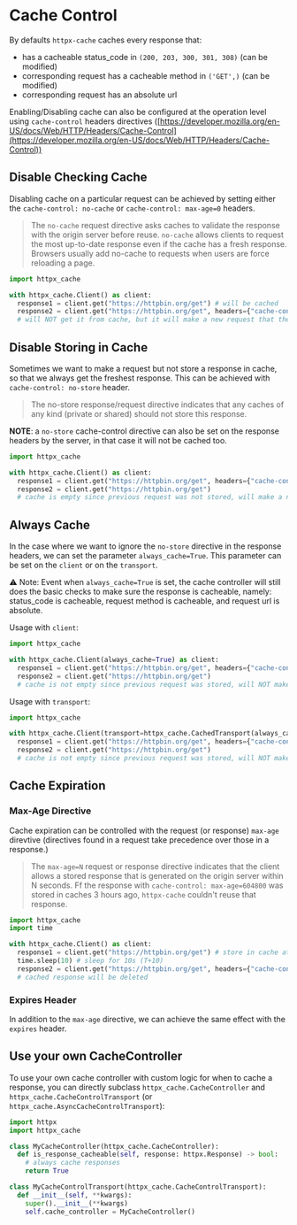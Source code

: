 # Cache Control

By defaults `httpx-cache` caches every response that:

- has a cacheable status_code in `(200, 203, 300, 301, 308)` (can be modified)
- corresponding request has a cacheable method in `('GET',)` (can be modified)
- corresponding request has an absolute url

Enabling/Disabling cache can also be configured at the operation level using `cache-control` headers directives ([https://developer.mozilla.org/en-US/docs/Web/HTTP/Headers/Cache-Control](https://developer.mozilla.org/en-US/docs/Web/HTTP/Headers/Cache-Control))


## Disable Checking Cache

Disabling cache on a particular request can be achieved by setting either the `cache-control: no-cache` or `cache-control: max-age=0` headers.

> The `no-cache` request directive asks caches to validate the response with the origin server before reuse. `no-cache` allows clients to request the most up-to-date response even if the cache has a fresh response. Browsers usually add no-cache to requests when users are force reloading a page.

```py
import httpx_cache

with httpx_cache.Client() as client:
  response1 = client.get("https://httpbin.org/get") # will be cached
  response2 = client.get("https://httpbin.org/get", headers={"cache-control": "no-cache"})
  # will NOT get it from cache, but it will make a new request that then will be re-cached again (refreched in the cache)
```

## Disable Storing in Cache

Sometimes we want to make a request but not store a response in cache, so that we always get the freshest response. This can be achieved with `cache-control: no-store` header.

> The no-store response/request directive indicates that any caches of any kind (private or shared) should not store this response.

**NOTE**: a `no-store` cache-control directive can also be set on the response headers by the server, in that case it will not be cached too.

```py
import httpx_cache

with httpx_cache.Client() as client:
  response1 = client.get("https://httpbin.org/get", headers={"cache-control": "no-cache"}) # will not be stored in cache
  response2 = client.get("https://httpbin.org/get")
  # cache is empty since previous request was not stored, will make a new request.
```

## Always Cache

In the case where we want to ignore the `no-store` directive in the response headers, we can set the parameter `always_cache=True`. This parameter can be set on the `client` or on the `transport`.

:warning: Note: Event when `always_cache=True` is set, the cache controller will still does the basic checks to make sure the response is cacheable, namely: status_code is cacheable, request method is cacheable, and request url is absolute.

Usage with `client`:

```py
import httpx_cache

with httpx_cache.Client(always_cache=True) as client:
  response1 = client.get("https://httpbin.org/get", headers={"cache-control": "no-store"}) # will be stored in cache
  response2 = client.get("https://httpbin.org/get")
  # cache is not empty since previous request was stored, will NOT make a new request.
```

Usage with `transport`:

```py
import httpx_cache

with httpx_cache.Client(transport=httpx_cache.CachedTransport(always_cache=True)) as client:
  response1 = client.get("https://httpbin.org/get", headers={"cache-control": "no-store"}) # will be stored in cache
  response2 = client.get("https://httpbin.org/get")
  # cache is not empty since previous request was stored, will NOT make a new request.
```

## Cache Expiration

### Max-Age Directive

Cache expiration can be controlled with the request (or response) `max-age` direvtive (directives found in a request take precedence over those in a response.)

> The `max-age=N` request or response directive indicates that the client allows a stored response that is generated on the origin server within N seconds. Ff the response with `cache-control: max-age=604800` was stored in caches 3 hours ago, `httpx-cache` couldn't reuse that response.

```py
import httpx_cache
import time

with httpx_cache.Client() as client:
  response1 = client.get("https://httpbin.org/get") # store in cache at time T
  time.sleep(10) # sleep for 10s (T+10)
  response2 = client.get("https://httpbin.org/get", headers={"cache-control": "max-age=5"}) # response in cache has expried since T+5 < T+10
  # cached response will be deleted
```

### Expires Header

In addition to the `max-age` directive, we can achieve the same effect with the `expires` header.

## Use your own CacheController

To use your own cache controller with custom logic for when to cache a response, you can directly subclass `httpx_cache.CacheController` and `httpx_cache.CacheControlTransport` (or `httpx_cache.AsyncCacheControlTransport`):

```py
import httpx
import httpx_cache

class MyCacheController(httpx_cache.CacheController):
  def is_response_cacheable(self, response: httpx.Response) -> bool:
    # always cache responses
    return True

class MyCacheControlTransport(httpx_cache.CacheControlTransport):
  def __init__(self, **kwargs):
    super().__init__(**kwargs)
    self.cache_controller = MyCacheController()
```
